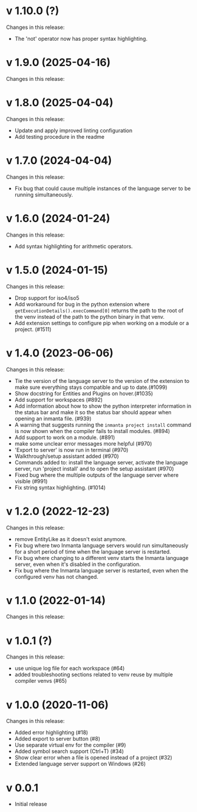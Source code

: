 # v 1.10.0 (?)
Changes in this release:
- The 'not' operator now has proper syntax highlighting.

# v 1.9.0 (2025-04-16)
Changes in this release:

# v 1.8.0 (2025-04-04)
Changes in this release:
- Update and apply improved linting configuration
- Add testing procedure in the readme

# v 1.7.0 (2024-04-04)
Changes in this release:
- Fix bug that could cause multiple instances of the language server to be running simultaneously.

# v 1.6.0 (2024-01-24)
Changes in this release:
- Add syntax highlighting for arithmetic operators.

# v 1.5.0 (2024-01-15)
Changes in this release:
- Drop support for iso4/iso5
- Add workaround for bug in the python extension where `getExecutionDetails().execCommand[0]` returns the path to the root of the venv instead of the path to the python binary in that venv.
- Add extension settings to configure pip when working on a module or a project. (#1511)

# v 1.4.0 (2023-06-06)
Changes in this release:
- Tie the version of the language server to the version of the extension to make sure everything stays compatible and up to date.(#1099)
- Show docstring for Entities and Plugins on hover.(#1035)
- Add support for workspaces (#892)
- Add information about how to show the python interpreter information in the status bar and make it so the status bar should appear when opening an inmanta file. (#939)
- A warning that suggests running the `inmanta project install` command is now shown when the compiler fails to install modules. (#894)
- Add support to work on a module. (#891)
- make some unclear error messages more helpful (#970)
- 'Export to server' is now run in terminal (#970)
- Walkthrough/setup assistant added (#970)
- Commands added to: install the language server, activate the language server, run 'project install' and to open the setup assistant (#970)
- Fixed bug where the multiple outputs of the language server where visible (#991)
- Fix string syntax highlighting. (#1014)

# v 1.2.0 (2022-12-23)
Changes in this release:
- remove EntityLike as it doesn't exist anymore.
- Fix bug where two Inmanta language servers would run simultaneously for a short period of time when the language server is restarted.
- Fix bug where changing to a different venv starts the Inmanta language server, even when it's disabled in the configuration.
- Fix bug where the Inmanta language server is restarted, even when the configured venv has not changed.

# v 1.1.0 (2022-01-14)
Changes in this release:

# v 1.0.1 (?)
Changes in this release:
- use unique log file for each workspace (#64)
- added troubleshooting sections related to venv reuse by multiple compiler venvs (#65)

# v 1.0.0 (2020-11-06)
Changes in this release:
- Added error highlighting (#18)
- Added export to server button (#8)
- Use separate virtual env for the compiler (#9)
- Added symbol search support (Ctrl+T) (#34)
- Show clear error when a file is opened instead of a project (#32)
- Extended language server support on Windows (#26)

# v 0.0.1
- Initial release
